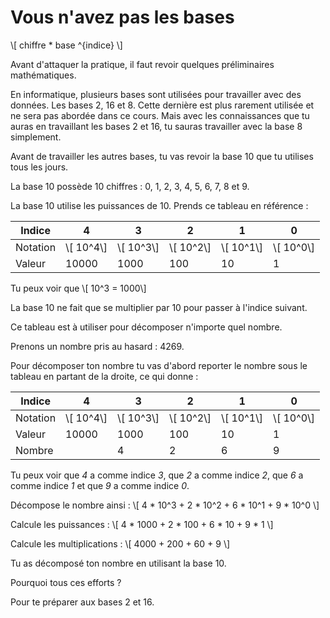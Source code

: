 # Vous n'avez pas les bases

\\[ chiffre * base \^{indice} \\]

Avant d'attaquer la pratique, il faut revoir quelques préliminaires
mathématiques.

En informatique, plusieurs bases sont utilisées pour travailler avec des
données. Les bases 2, 16 et 8. Cette dernière est plus rarement utilisée et ne
sera pas abordée dans ce cours. Mais avec les connaissances que tu auras en
travaillant les bases 2 et 16, tu sauras travailler avec la base 8 simplement.

Avant de travailler les autres bases, tu vas revoir la base 10 que tu utilises
tous les jours.

La base 10 possède 10 chiffres : 0, 1, 2, 3, 4, 5, 6, 7, 8 et 9.

La base 10 utilise les puissances de 10. Prends ce tableau en référence :

| Indice   | 4           | 3           | 2           | 1           | 0           |
| ------   | -----       | ----        | ---         | --          | -           |
| Notation | \\[ 10^4\\] | \\[ 10^3\\] | \\[ 10^2\\] | \\[ 10^1\\] | \\[ 10^0\\] |
| Valeur   | 10000       | 1000        | 100         | 10          | 1           |

Tu peux voir que \\[ 10^3 = 1000\\]

La base 10 ne fait que se multiplier par 10 pour passer à l'indice suivant.

Ce tableau est à utiliser pour décomposer n'importe quel nombre.

Prenons un nombre pris au hasard : 4269.

Pour décomposer ton nombre tu vas d'abord reporter le nombre sous le tableau en
partant de la droite, ce qui donne :

| Indice   | 4           | 3           | 2           | 1           | 0           |
| ------   | ----------- | ----------- | ----------- | ----------- | ----------- |
| Notation | \\[ 10^4\\] | \\[ 10^3\\] | \\[ 10^2\\] | \\[ 10^1\\] | \\[ 10^0\\] |
| Valeur   | 10000       | 1000        | 100         | 10          | 1           |
| Nombre   |             | 4           | 2           | 6           | 9           |

Tu peux voir que *4* a comme indice *3*, que *2* a comme indice *2*, que *6* a
comme indice *1* et que *9* a comme indice *0*.

Décompose le nombre ainsi :
\\[ 4 * 10\^3 + 2 * 10\^2 + 6 * 10\^1 + 9 * 10\^0 \\]

Calcule les puissances :
\\[ 4 * 1000 + 2 * 100 + 6 * 10 + 9 * 1 \\]

Calcule les multiplications :
\\[ 4000 + 200 + 60 + 9 \\]

Tu as décomposé ton nombre en utilisant la base 10.

Pourquoi tous ces efforts ?

Pour te préparer aux bases 2 et 16.
